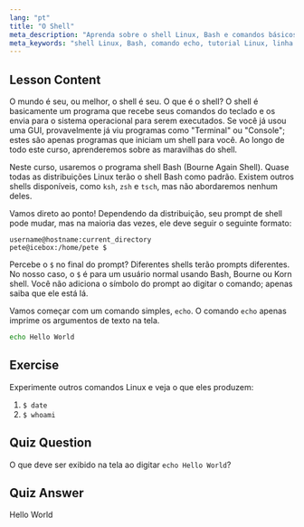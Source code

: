 ```yaml
---
lang: "pt"
title: "O Shell"
meta_description: "Aprenda sobre o shell Linux, Bash e comandos básicos como 'echo'. Entenda os prompts do shell e comece sua jornada Linux com este guia amigável para iniciantes."
meta_keywords: "shell Linux, Bash, comando echo, tutorial Linux, linha de comando, Linux para iniciantes, prompt do shell, guia Linux"
---
```


## Lesson Content

O mundo é seu, ou melhor, o shell é seu. O que é o shell? O shell é basicamente um programa que recebe seus comandos do teclado e os envia para o sistema operacional para serem executados. Se você já usou uma GUI, provavelmente já viu programas como "Terminal" ou "Console"; estes são apenas programas que iniciam um shell para você. Ao longo de todo este curso, aprenderemos sobre as maravilhas do shell.

Neste curso, usaremos o programa shell Bash (Bourne Again Shell). Quase todas as distribuições Linux terão o shell Bash como padrão. Existem outros shells disponíveis, como `ksh`, `zsh` e `tsch`, mas não abordaremos nenhum deles.

Vamos direto ao ponto! Dependendo da distribuição, seu prompt de shell pode mudar, mas na maioria das vezes, ele deve seguir o seguinte formato:

```plaintext
username@hostname:current_directory
pete@icebox:/home/pete $
```

Percebe o `$` no final do prompt? Diferentes shells terão prompts diferentes. No nosso caso, o `$` é para um usuário normal usando Bash, Bourne ou Korn shell. Você não adiciona o símbolo do prompt ao digitar o comando; apenas saiba que ele está lá.

Vamos começar com um comando simples, `echo`. O comando `echo` apenas imprime os argumentos de texto na tela.

```bash
echo Hello World
```

## Exercise

Experimente outros comandos Linux e veja o que eles produzem:

1. `$ date`
2. `$ whoami`

## Quiz Question

O que deve ser exibido na tela ao digitar `echo Hello World`?

## Quiz Answer

Hello World
